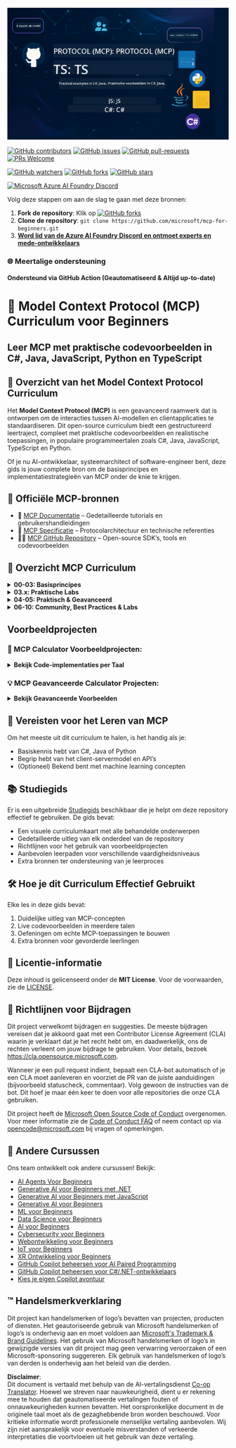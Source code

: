 <!--
CO_OP_TRANSLATOR_METADATA:
{
  "original_hash": "af49e2a6fd462dde6f9ad952d5c8cc6e",
  "translation_date": "2025-06-21T13:56:58+00:00",
  "source_file": "README.md",
  "language_code": "nl"
}
-->
![MCP-for-beginners](../../translated_images/mcp-beginners.2ce2b317996369ff66c5b72e25eff9d4288ab2741fc70c0b4e523d1ae1e249fd.nl.png) 

[![GitHub contributors](https://img.shields.io/github/contributors/microsoft/mcp-for-beginners.svg)](https://GitHub.com/microsoft/mcp-for-beginners/graphs/contributors)
[![GitHub issues](https://img.shields.io/github/issues/microsoft/mcp-for-beginners.svg)](https://GitHub.com/microsoft/mcp-for-beginners/issues)
[![GitHub pull-requests](https://img.shields.io/github/issues-pr/microsoft/mcp-for-beginners.svg)](https://GitHub.com/microsoft/mcp-for-beginners/pulls)
[![PRs Welcome](https://img.shields.io/badge/PRs-welcome-brightgreen.svg?style=flat-square)](http://makeapullrequest.com)

[![GitHub watchers](https://img.shields.io/github/watchers/microsoft/mcp-for-beginners.svg?style=social&label=Watch)](https://GitHub.com/microsoft/mcp-for-beginners/watchers)
[![GitHub forks](https://img.shields.io/github/forks/microsoft/mcp-for-beginners.svg?style=social&label=Fork)](https://GitHub.com/microsoft/mcp-for-beginners/fork)
[![GitHub stars](https://img.shields.io/github/stars/microsoft/mcp-for-beginners?style=social&label=Star)](https://GitHub.com/microsoft/mcp-for-beginners/stargazers)


[![Microsoft Azure AI Foundry Discord](https://dcbadge.vercel.app/api/server/ByRwuEEgH4)](https://discord.com/invite/ByRwuEEgH4)


Volg deze stappen om aan de slag te gaan met deze bronnen:
1. **Fork de repository**: Klik op [![GitHub forks](https://img.shields.io/github/forks/microsoft/mcp-for-beginners.svg?style=social&label=Fork)](https://GitHub.com/microsoft/mcp-for-beginners/fork)
2. **Clone de repository**:   `git clone https://github.com/microsoft/mcp-for-beginners.git`
3. [**Word lid van de Azure AI Foundry Discord en ontmoet experts en mede-ontwikkelaars**](https://discord.com/invite/ByRwuEEgH4)


### 🌐 Meertalige ondersteuning

#### Ondersteund via GitHub Action (Geautomatiseerd & Altijd up-to-date)

# 🚀 Model Context Protocol (MCP) Curriculum voor Beginners

## **Leer MCP met praktische codevoorbeelden in C#, Java, JavaScript, Python en TypeScript**

## 🧠 Overzicht van het Model Context Protocol Curriculum

Het **Model Context Protocol (MCP)** is een geavanceerd raamwerk dat is ontworpen om de interacties tussen AI-modellen en clientapplicaties te standaardiseren. Dit open-source curriculum biedt een gestructureerd leertraject, compleet met praktische codevoorbeelden en realistische toepassingen, in populaire programmeertalen zoals C#, Java, JavaScript, TypeScript en Python.

Of je nu AI-ontwikkelaar, systeemarchitect of software-engineer bent, deze gids is jouw complete bron om de basisprincipes en implementatiestrategieën van MCP onder de knie te krijgen.

## 🔗 Officiële MCP-bronnen

- 📘 [MCP Documentatie](https://modelcontextprotocol.io/) – Gedetailleerde tutorials en gebruikershandleidingen  
- 📜 [MCP Specificatie](https://spec.modelcontextprotocol.io/) – Protocolarchitectuur en technische referenties  
- 🧑‍💻 [MCP GitHub Repository](https://github.com/modelcontextprotocol) – Open-source SDK’s, tools en codevoorbeelden  

## 🧭 Overzicht MCP Curriculum

<details>
  <summary><strong>00-03: Basisprincipes</strong></summary>

- **00. Introductie tot MCP**  
  Overzicht van het Model Context Protocol en het belang ervan in AI-pijplijnen. [Lees meer](./00-Introduction/README.md)
- **01. Kernconcepten uitgelegd**  
  Diepgaande verkenning van de kernconcepten van MCP. [Lees meer](./01-CoreConcepts/README.md)
- **02. Beveiliging in MCP**  
  Beveiligingsrisico’s en best practices. [Lees meer](./02-Security/README.md)
- **03. Aan de slag met MCP**  
  Omgevingssetup, basisservers/clients, integratie. [Lees meer](./03-GettingStarted/README.md)
</details>

<details>
  <summary><strong>03.x: Praktische Labs</strong></summary>

- **3.1. Eerste server** – [Gids](./03-GettingStarted/01-first-server/README.md)
- **3.2. Eerste client** – [Gids](./03-GettingStarted/02-client/README.md)
- **3.3. Client met LLM** – [Gids](./03-GettingStarted/03-llm-client/README.md)
- **3.4. Een server gebruiken met Visual Studio Code** – [Gids](./03-GettingStarted/04-vscode/README.md)
- **3.5. Een server maken met SSE** – [Gids](./03-GettingStarted/05-sse-server/README.md)
- **3.6. HTTP Streaming** – [Gids](./03-GettingStarted/06-http-streaming/README.md)
- **3.7. Gebruik AI Toolkit** – [Gids](./03-GettingStarted/07-aitk/README.md)
- **3.8. Test je server** – [Gids](./03-GettingStarted/08-testing/README.md)
- **3.9. Zet je server in productie** – [Gids](./03-GettingStarted/09-deployment/README.md)
</details>

<details>
  <summary><strong>04-05: Praktisch & Geavanceerd</strong></summary>

- **04. Praktische implementatie**  
  SDK’s, debugging, testen, herbruikbare prompt-templates. [Lees meer](./04-PracticalImplementation/README.md)
- **05. Geavanceerde onderwerpen in MCP**  
  Multi-modale AI, opschaling, enterprisegebruik. [Lees meer](./05-AdvancedTopics/README.md)
- **5.1. MCP-integratie met Azure** – [Gids](./05-AdvancedTopics/mcp-integration/README.md)
- **5.2. Multi-modality** – [Gids](./05-AdvancedTopics/mcp-multi-modality/README.md)
- **5.3. MCP OAuth2 Demo** – [Gids](./05-AdvancedTopics/mcp-oauth2-demo/README.md)
- **5.4. Root Contexts** – [Gids](./05-AdvancedTopics/mcp-root-contexts/README.md)
- **5.5. Routing** – [Gids](./05-AdvancedTopics/mcp-routing/README.md)
- **5.6. Sampling** – [Gids](./05-AdvancedTopics/mcp-sampling/README.md)
- **5.7. Opschaling** – [Gids](./05-AdvancedTopics/mcp-scaling/README.md)
- **5.8. Beveiliging** – [Gids](./05-AdvancedTopics/mcp-security/README.md)
- **5.9. Web Search MCP** – [Gids](./05-AdvancedTopics/web-search-mcp/README.md)
- **5.10. Realtime Streaming** – [Gids](./05-AdvancedTopics/mcp-realtimestreaming/README.md)
- **5.11. Realtime Web Search** – [Gids](./05-AdvancedTopics/mcp-realtimesearch/README.md)
</details>

<details>
  <summary><strong>06-10: Community, Best Practices & Labs</strong></summary>

- **06. Communitybijdragen** – [Gids](./06-CommunityContributions/README.md)
- **07. Inzichten uit Vroege Adoptie** – [Gids](./07-LessonsFromEarlyAdoption/README.md)
- **08. Best Practices voor MCP** – [Gids](./08-BestPractices/README.md)
- **09. MCP Casestudy’s** – [Gids](./09-CaseStudy/README.md)
- **10. AI Workflows Vereenvoudigen: Een MCP Server Bouwen met AI Toolkit** – [Hands On Lab](./10-StreamliningAIWorkflowsBuildingAnMCPServerWithAIToolkit/README.md)
</details>

## Voorbeeldprojecten

### 🧮 MCP Calculator Voorbeeldprojecten:
<details>
  <summary><strong>Bekijk Code-implementaties per Taal</strong></summary>

  - [C# MCP Server Voorbeeld](./03-GettingStarted/samples/csharp/README.md)
  - [Java MCP Calculator](./03-GettingStarted/samples/java/calculator/README.md)
  - [JavaScript MCP Demo](./03-GettingStarted/samples/javascript/README.md)
  - [Python MCP Server](../../03-GettingStarted/samples/python/mcp_calculator_server.py)
  - [TypeScript MCP Voorbeeld](./03-GettingStarted/samples/typescript/README.md)

</details>

### 💡 MCP Geavanceerde Calculator Projecten:
<details>
  <summary><strong>Bekijk Geavanceerde Voorbeelden</strong></summary>

  - [Geavanceerd C# Voorbeeld](./04-PracticalImplementation/samples/csharp/README.md)
  - [Java Container App Voorbeeld](./04-PracticalImplementation/samples/java/containerapp/README.md)
  - [JavaScript Geavanceerd Voorbeeld](./04-PracticalImplementation/samples/javascript/README.md)
  - [Python Complexe Implementatie](../../04-PracticalImplementation/samples/python/mcp_sample.py)
  - [TypeScript Container Voorbeeld](./04-PracticalImplementation/samples/typescript/README.md)

</details>


## 🎯 Vereisten voor het Leren van MCP

Om het meeste uit dit curriculum te halen, is het handig als je:

- Basiskennis hebt van C#, Java of Python
- Begrip hebt van het client-servermodel en API’s
- (Optioneel) Bekend bent met machine learning concepten

## 📚 Studiegids

Er is een uitgebreide [Studiegids](./study_guide.md) beschikbaar die je helpt om deze repository effectief te gebruiken. De gids bevat:

- Een visuele curriculumkaart met alle behandelde onderwerpen
- Gedetailleerde uitleg van elk onderdeel van de repository
- Richtlijnen voor het gebruik van voorbeeldprojecten
- Aanbevolen leerpaden voor verschillende vaardigheidsniveaus
- Extra bronnen ter ondersteuning van je leerproces

## 🛠️ Hoe je dit Curriculum Effectief Gebruikt

Elke les in deze gids bevat:

1. Duidelijke uitleg van MCP-concepten  
2. Live codevoorbeelden in meerdere talen  
3. Oefeningen om echte MCP-toepassingen te bouwen  
4. Extra bronnen voor gevorderde leerlingen  

## 📜 Licentie-informatie

Deze inhoud is gelicenseerd onder de **MIT License**. Voor de voorwaarden, zie de [LICENSE](../../LICENSE).

## 🤝 Richtlijnen voor Bijdragen

Dit project verwelkomt bijdragen en suggesties. De meeste bijdragen vereisen dat je akkoord gaat met een
Contributor License Agreement (CLA) waarin je verklaart dat je het recht hebt om, en daadwerkelijk, ons de
rechten verleent om jouw bijdrage te gebruiken. Voor details, bezoek <https://cla.opensource.microsoft.com>.

Wanneer je een pull request indient, bepaalt een CLA-bot automatisch of je een CLA moet aanleveren
en voorziet de PR van de juiste aanduidingen (bijvoorbeeld statuscheck, commentaar). Volg gewoon de instructies
van de bot. Dit hoef je maar één keer te doen voor alle repositories die onze CLA gebruiken.

Dit project heeft de [Microsoft Open Source Code of Conduct](https://opensource.microsoft.com/codeofconduct/) overgenomen.
Voor meer informatie zie de [Code of Conduct FAQ](https://opensource.microsoft.com/codeofconduct/faq/) of
neem contact op via [opencode@microsoft.com](mailto:opencode@microsoft.com) bij vragen of opmerkingen.

## 🎒 Andere Cursussen
Ons team ontwikkelt ook andere cursussen! Bekijk:

- [AI Agents Voor Beginners](https://github.com/microsoft/ai-agents-for-beginners?WT.mc_id=academic-105485-koreyst)
- [Generative AI voor Beginners met .NET](https://github.com/microsoft/Generative-AI-for-beginners-dotnet?WT.mc_id=academic-105485-koreyst)
- [Generative AI voor Beginners met JavaScript](https://github.com/microsoft/generative-ai-with-javascript?WT.mc_id=academic-105485-koreyst)
- [Generative AI voor Beginners](https://github.com/microsoft/generative-ai-for-beginners?WT.mc_id=academic-105485-koreyst)
- [ML voor Beginners](https://aka.ms/ml-beginners?WT.mc_id=academic-105485-koreyst)
- [Data Science voor Beginners](https://aka.ms/datascience-beginners?WT.mc_id=academic-105485-koreyst)
- [AI voor Beginners](https://aka.ms/ai-beginners?WT.mc_id=academic-105485-koreyst)
- [Cybersecurity voor Beginners](https://github.com/microsoft/Security-101??WT.mc_id=academic-96948-sayoung)
- [Webontwikkeling voor Beginners](https://aka.ms/webdev-beginners?WT.mc_id=academic-105485-koreyst)
- [IoT voor Beginners](https://aka.ms/iot-beginners?WT.mc_id=academic-105485-koreyst)
- [XR Ontwikkeling voor Beginners](https://github.com/microsoft/xr-development-for-beginners?WT.mc_id=academic-105485-koreyst)
- [GitHub Copilot beheersen voor AI Paired Programming](https://aka.ms/GitHubCopilotAI?WT.mc_id=academic-105485-koreyst)
- [GitHub Copilot beheersen voor C#/.NET-ontwikkelaars](https://github.com/microsoft/mastering-github-copilot-for-dotnet-csharp-developers?WT.mc_id=academic-105485-koreyst)
- [Kies je eigen Copilot avontuur](https://github.com/microsoft/CopilotAdventures?WT.mc_id=academic-105485-koreyst)


## ™️ Handelsmerkverklaring

Dit project kan handelsmerken of logo’s bevatten van projecten, producten of diensten. Het geautoriseerde gebruik van Microsoft
handelsmerken of logo’s is onderhevig aan en moet voldoen aan
[Microsoft's Trademark & Brand Guidelines](https://www.microsoft.com/legal/intellectualproperty/trademarks/usage/general).
Het gebruik van Microsoft handelsmerken of logo’s in gewijzigde versies van dit project mag geen verwarring veroorzaken of een Microsoft-sponsoring suggereren.
Elk gebruik van handelsmerken of logo’s van derden is onderhevig aan het beleid van die derden.

**Disclaimer**:  
Dit document is vertaald met behulp van de AI-vertalingsdienst [Co-op Translator](https://github.com/Azure/co-op-translator). Hoewel we streven naar nauwkeurigheid, dient u er rekening mee te houden dat geautomatiseerde vertalingen fouten of onnauwkeurigheden kunnen bevatten. Het oorspronkelijke document in de originele taal moet als de gezaghebbende bron worden beschouwd. Voor kritieke informatie wordt professionele menselijke vertaling aanbevolen. Wij zijn niet aansprakelijk voor eventuele misverstanden of verkeerde interpretaties die voortvloeien uit het gebruik van deze vertaling.